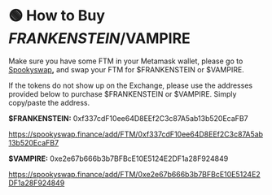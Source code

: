 # 🟢 How to Buy $FRANKENSTEIN /$VAMPIRE

Make sure you have some FTM in your Metamask wallet, please go to [Spookyswap](https://spookyswap.finance/swap)**,** and swap your FTM for $FRANKENSTEIN or $VAMPIRE.

If the tokens do not show up on the Exchange, please use the addresses provided below to purchase $FRANKENSTEIN or $VAMPIRE. Simply copy/paste the address.

**$FRANKENSTEIN:** 0xf337cdF10ee64D8EEf2C3c87A5ab13b520EcaFB7

https://spookyswap.finance/add/FTM/0xf337cdF10ee64D8EEf2C3c87A5ab13b520EcaFB7

**$VAMPIRE:** 0xe2e67b666b3b7BFBcE10E5124E2DF1a28F924849

https://spookyswap.finance/add/FTM/0xe2e67b666b3b7BFBcE10E5124E2DF1a28F924849
